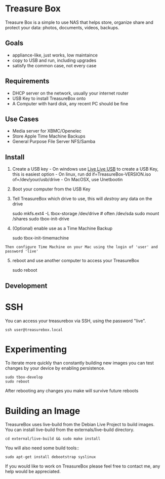 # Treasure Box

Treasure Box is a simple to use NAS that helps store, organize share and protect your data: photos, documents, videos, backups.


## Goals

  - appliance-like, just works, low maintaince
  - copy to USB and run, including upgrades
  - satisfy the common case, not every case


## Requirements

  - DHCP server on the network, usually your internet router
  - USB Key to install TreasureBox onto
  - A Computer with hard disk, any recent PC should be fine

## Use Cases

  - Media server for XBMC/Openelec
  - Store Apple Time Machine Backups
  - General Purpose File Server NFS/Samba

## Install

  1. Create a USB key
    - On windows use [Live Live USB][linuxliveusb] to create a USB Key, this is easiest option
    - On linux, run dd if=TreasureBox-VERSION.iso of=/dev/your/usb/drive
    - On MacOSX, use Unetbootin
  2. Boot your computer from the USB Key
  3. Tell TreasureBox which drive to use, this will *destroy* any data on the drive

        sudo mkfs.ext4 -L tbox-storage /dev/drive  # often /dev/sda
        sudo mount /shares
        sudo tbox-init-drive

  4. (Optional) enable use as a Time Machine Backup

        sudo tbox-init-timemachine

    Then configure Time Machine on your Mac using the login of 'user' and
    password 'live'

  5. reboot and use another computer to access your TreasureBox

        sudo reboot

## Development

# SSH

You can access your treasurebox via SSH, using the password "live".

    ssh user@treasurebox.local

# Experimenting

To iterate more quickly than constantly building new images you can test changes by your device by enabling persistence.

    sudo tbox-develop
    sudo reboot

After rebooting any changes you make will survive future reboots


# Building an Image

TreasureBox uses live-build from the Debian Live Project to build images.
You can install live-build from the externals/live-build directory.

	cd external/live-build && sudo make install

You will also need some build tools::

	sudo apt-get install debootstrap syslinux

If you would like to work on TreasureBox please feel free to contact me, any
help would be appreciated.

[linuxliveusb]: http://www.linuxliveusb.com/en/download "Linux Live USB"
